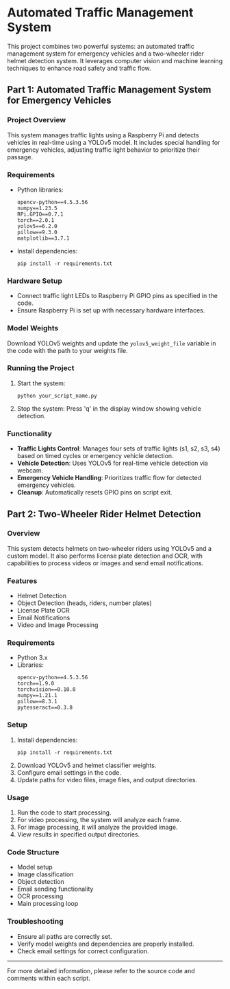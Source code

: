 # Automated Traffic Management System

This project combines two powerful systems: an automated traffic management system for emergency vehicles and a two-wheeler rider helmet detection system. It leverages computer vision and machine learning techniques to enhance road safety and traffic flow.

## Part 1: Automated Traffic Management System for Emergency Vehicles

### Project Overview

This system manages traffic lights using a Raspberry Pi and detects vehicles in real-time using a YOLOv5 model. It includes special handling for emergency vehicles, adjusting traffic light behavior to prioritize their passage.

### Requirements

- Python libraries:
  ```
  opencv-python==4.5.3.56
  numpy==1.23.5
  RPi.GPIO==0.7.1
  torch==2.0.1
  yolov5==6.2.0
  pillow==9.3.0
  matplotlib==3.7.1
  ```
- Install dependencies:
  ```
  pip install -r requirements.txt
  ```

### Hardware Setup

- Connect traffic light LEDs to Raspberry Pi GPIO pins as specified in the code.
- Ensure Raspberry Pi is set up with necessary hardware interfaces.

### Model Weights

Download YOLOv5 weights and update the `yolov5_weight_file` variable in the code with the path to your weights file.

### Running the Project

1. Start the system:
   ```
   python your_script_name.py
   ```
2. Stop the system:
   Press 'q' in the display window showing vehicle detection.

### Functionality

- **Traffic Lights Control**: Manages four sets of traffic lights (s1, s2, s3, s4) based on timed cycles or emergency vehicle detection.
- **Vehicle Detection**: Uses YOLOv5 for real-time vehicle detection via webcam.
- **Emergency Vehicle Handling**: Prioritizes traffic flow for detected emergency vehicles.
- **Cleanup**: Automatically resets GPIO pins on script exit.

## Part 2: Two-Wheeler Rider Helmet Detection

### Overview

This system detects helmets on two-wheeler riders using YOLOv5 and a custom model. It also performs license plate detection and OCR, with capabilities to process videos or images and send email notifications.

### Features

- Helmet Detection
- Object Detection (heads, riders, number plates)
- License Plate OCR
- Email Notifications
- Video and Image Processing

### Requirements

- Python 3.x
- Libraries:
  ```
  opencv-python==4.5.3.56
  torch==1.9.0
  torchvision==0.10.0
  numpy==1.21.1
  pillow==8.3.1
  pytesseract==0.3.8
  ```

### Setup

1. Install dependencies:
   ```
   pip install -r requirements.txt
   ```
2. Download YOLOv5 and helmet classifier weights.
3. Configure email settings in the code.
4. Update paths for video files, image files, and output directories.

### Usage

1. Run the code to start processing.
2. For video processing, the system will analyze each frame.
3. For image processing, it will analyze the provided image.
4. View results in specified output directories.

### Code Structure

- Model setup
- Image classification
- Object detection
- Email sending functionality
- OCR processing
- Main processing loop

### Troubleshooting

- Ensure all paths are correctly set.
- Verify model weights and dependencies are properly installed.
- Check email settings for correct configuration.

---

For more detailed information, please refer to the source code and comments within each script.
